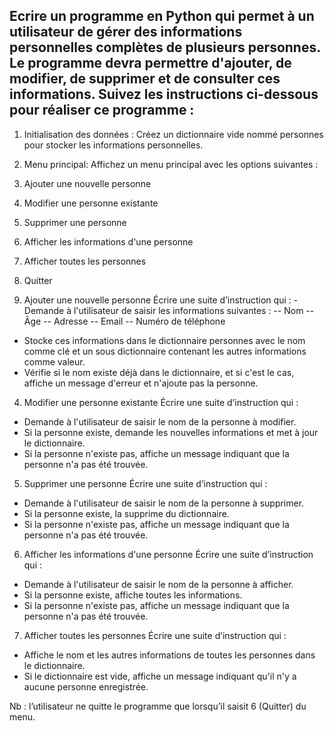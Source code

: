 Ecrire un programme en Python qui permet à un utilisateur de gérer des informations
personnelles complètes de plusieurs personnes. Le programme devra permettre d'ajouter, de
modifier, de supprimer et de consulter ces informations.
Suivez les instructions ci-dessous pour réaliser ce programme :
---
1. Initialisation des données :
Créez un dictionnaire vide nommé personnes pour stocker les informations personnelles.

2. Menu principal:
Affichez un menu principal avec les options suivantes :
1. Ajouter une nouvelle personne
2. Modifier une personne existante
3. Supprimer une personne
4. Afficher les informations d'une personne
5. Afficher toutes les personnes
6. Quitter

3. Ajouter une nouvelle personne
Écrire une suite d’instruction qui :
-Demande à l'utilisateur de saisir les informations suivantes :
-- Nom
-- Âge
-- Adresse
-- Email
-- Numéro de téléphone
- Stocke ces informations dans le dictionnaire personnes avec le nom comme clé et un sous dictionnaire contenant les autres informations comme valeur.
- Vérifie si le nom existe déjà dans le dictionnaire, et si c'est le cas, affiche un message d'erreur et n'ajoute pas la personne.

4. Modifier une personne existante
Écrire une suite d’instruction qui :
- Demande à l'utilisateur de saisir le nom de la personne à modifier.
- Si la personne existe, demande les nouvelles informations et met à jour le dictionnaire.
- Si la personne n'existe pas, affiche un message indiquant que la personne n'a pas été trouvée.

5. Supprimer une personne
Écrire une suite d’instruction qui :
- Demande à l'utilisateur de saisir le nom de la personne à supprimer.
- Si la personne existe, la supprime du dictionnaire.
- Si la personne n'existe pas, affiche un message indiquant que la personne n'a pas été trouvée.

6. Afficher les informations d'une personne
Écrire une suite d’instruction qui :
- Demande à l'utilisateur de saisir le nom de la personne à afficher.
- Si la personne existe, affiche toutes les informations.
- Si la personne n'existe pas, affiche un message indiquant que la personne n'a pas été trouvée.

7. Afficher toutes les personnes
Écrire une suite d’instruction qui :
- Affiche le nom et les autres informations de toutes les personnes dans le dictionnaire.
- Si le dictionnaire est vide, affiche un message indiquant qu'il n'y a aucune personne enregistrée.

Nb : l’utilisateur ne quitte le programme que lorsqu’il saisit 6 (Quitter) du menu.